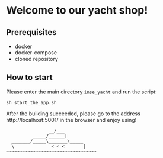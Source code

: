 # Welcome to our yacht shop!

## Prerequisites
- docker
- docker-compose
- cloned repository

## How to start

Please enter the main directory ```inse_yacht``` and run the script:

```
sh start_the_app.sh
```

After the building succeeded, please go to the address http://localhost:5001/ in the browser and enjoy using!

```
                __/___            
          _____/______|           
  _______/_____\_______\_____     
  \              < < <       |    
~~~~~~~~~~~~~~~~~~~~~~~~~~~~~~~~~~
```
